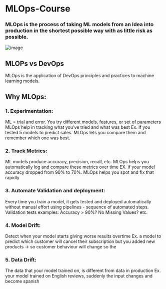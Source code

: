 # MLOps-Course
<h3>MLOps is the process of taking ML models from an Idea into production in the shortest possible way with as little risk as possible.</h3>

![image](https://github.com/user-attachments/assets/4e6f2505-768f-439b-b0bf-4022e6d3c135)


## MLOPs vs DevOps
MLOps is the application of DevOps principles and practices to machine learning models.


## Why MLOps:
### 1. Experimentation:
ML = trial and error. You try different models, features, or set of parameters
MLOps help in tracking what you’ve tried and what was best
Ex. If you tested 5 models to predict sales. MLOps lets you compare them and remember which one was best.

### 2. Track Metrics:
ML models produce accuracy, precision, recall, etc. 
MLOps helps you automatically log and compare these metrics over time
	EX. if your model accuracy dropped from 90% to 70%. MLOps helps you spot and fix that rapidly

### 3. Automate Validation and deployment:
Every time you train a model, it gets tested and deployed automatically without manual effort using pipelines - sequence of automated steps.
Validation tests examples: Accuracy > 90%? No Missing Values? etc.

### 4. Model Drift:
Detect when your model starts giving worse results overtime
Ex. a model to predict which customer will cancel their subscription but you added new products → so customer behaviour will change so the 

### 5. Data Drift:
The data that your model trained on, is different from data in production
Ex. your model trained on English reviews, suddenly the input changes and become spanish



